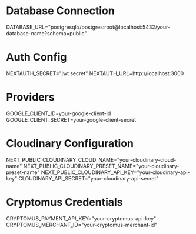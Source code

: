 # Database Connection
DATABASE_URL="postgresql://postgres:root@localhost:5432/your-database-name?schema=public"

# Auth Config
NEXTAUTH_SECRET="jwt secret"
NEXTAUTH_URL=http://localhost:3000

# Providers
GOOGLE_CLIENT_ID=your-google-client-id
GOOGLE_CLIENT_SECRET=your-google-client-secret

# Cloudinary Configuration
NEXT_PUBLIC_CLOUDINARY_CLOUD_NAME="your-cloudinary-cloud-name"
NEXT_PUBLIC_CLOUDINARY_PRESET_NAME="your-cloudinary-preset-name"
NEXT_PUBLIC_CLOUDINARY_API_KEY="your-cloudinary-api-key"
CLOUDINARY_API_SECRET="your-cloudinary-api-secret"

# Cryptomus Credentials
CRYPTOMUS_PAYMENT_API_KEY="your-cryptomus-api-key"
CRYPTOMUS_MERCHANT_ID="your-cryptomus-merchant-id"